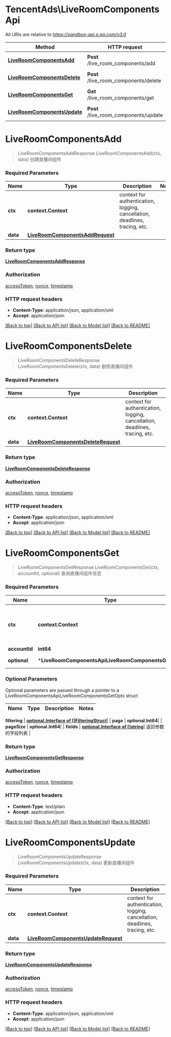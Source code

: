 # TencentAds\LiveRoomComponentsApi

All URIs are relative to *https://sandbox-api.e.qq.com/v3.0*

Method | HTTP request | Description
------------- | ------------- | -------------
[**LiveRoomComponentsAdd**](LiveRoomComponentsApi.md#LiveRoomComponentsAdd) | **Post** /live_room_components/add | 创建直播间组件
[**LiveRoomComponentsDelete**](LiveRoomComponentsApi.md#LiveRoomComponentsDelete) | **Post** /live_room_components/delete | 删除直播间组件
[**LiveRoomComponentsGet**](LiveRoomComponentsApi.md#LiveRoomComponentsGet) | **Get** /live_room_components/get | 查询直播间组件信息
[**LiveRoomComponentsUpdate**](LiveRoomComponentsApi.md#LiveRoomComponentsUpdate) | **Post** /live_room_components/update | 更新直播间组件 


# **LiveRoomComponentsAdd**
> LiveRoomComponentsAddResponse LiveRoomComponentsAdd(ctx, data)
创建直播间组件

### Required Parameters

Name | Type | Description  | Notes
------------- | ------------- | ------------- | -------------
 **ctx** | **context.Context** | context for authentication, logging, cancellation, deadlines, tracing, etc.
  **data** | [**LiveRoomComponentsAddRequest**](LiveRoomComponentsAddRequest.md)|  | 

### Return type

[**LiveRoomComponentsAddResponse**](LiveRoomComponentsAddResponse.md)

### Authorization

[accessToken](../README.md#accessToken), [nonce](../README.md#nonce), [timestamp](../README.md#timestamp)

### HTTP request headers

 - **Content-Type**: application/json, application/xml
 - **Accept**: application/json

[[Back to top]](#) [[Back to API list]](../README.md#documentation-for-api-endpoints) [[Back to Model list]](../README.md#documentation-for-models) [[Back to README]](../README.md)

# **LiveRoomComponentsDelete**
> LiveRoomComponentsDeleteResponse LiveRoomComponentsDelete(ctx, data)
删除直播间组件

### Required Parameters

Name | Type | Description  | Notes
------------- | ------------- | ------------- | -------------
 **ctx** | **context.Context** | context for authentication, logging, cancellation, deadlines, tracing, etc.
  **data** | [**LiveRoomComponentsDeleteRequest**](LiveRoomComponentsDeleteRequest.md)|  | 

### Return type

[**LiveRoomComponentsDeleteResponse**](LiveRoomComponentsDeleteResponse.md)

### Authorization

[accessToken](../README.md#accessToken), [nonce](../README.md#nonce), [timestamp](../README.md#timestamp)

### HTTP request headers

 - **Content-Type**: application/json, application/xml
 - **Accept**: application/json

[[Back to top]](#) [[Back to API list]](../README.md#documentation-for-api-endpoints) [[Back to Model list]](../README.md#documentation-for-models) [[Back to README]](../README.md)

# **LiveRoomComponentsGet**
> LiveRoomComponentsGetResponse LiveRoomComponentsGet(ctx, accountId, optional)
查询直播间组件信息

### Required Parameters

Name | Type | Description  | Notes
------------- | ------------- | ------------- | -------------
 **ctx** | **context.Context** | context for authentication, logging, cancellation, deadlines, tracing, etc.
  **accountId** | **int64**|  | 
 **optional** | ***LiveRoomComponentsApiLiveRoomComponentsGetOpts** | optional parameters | nil if no parameters

### Optional Parameters
Optional parameters are passed through a pointer to a LiveRoomComponentsApiLiveRoomComponentsGetOpts struct

Name | Type | Description  | Notes
------------- | ------------- | ------------- | -------------

 **filtering** | [**optional.Interface of []FilteringStruct**](FilteringStruct.md)|  | 
 **page** | **optional.Int64**|  | 
 **pageSize** | **optional.Int64**|  | 
 **fields** | [**optional.Interface of []string**](string.md)| 返回参数的字段列表 | 

### Return type

[**LiveRoomComponentsGetResponse**](LiveRoomComponentsGetResponse.md)

### Authorization

[accessToken](../README.md#accessToken), [nonce](../README.md#nonce), [timestamp](../README.md#timestamp)

### HTTP request headers

 - **Content-Type**: text/plain
 - **Accept**: application/json

[[Back to top]](#) [[Back to API list]](../README.md#documentation-for-api-endpoints) [[Back to Model list]](../README.md#documentation-for-models) [[Back to README]](../README.md)

# **LiveRoomComponentsUpdate**
> LiveRoomComponentsUpdateResponse LiveRoomComponentsUpdate(ctx, data)
更新直播间组件 

### Required Parameters

Name | Type | Description  | Notes
------------- | ------------- | ------------- | -------------
 **ctx** | **context.Context** | context for authentication, logging, cancellation, deadlines, tracing, etc.
  **data** | [**LiveRoomComponentsUpdateRequest**](LiveRoomComponentsUpdateRequest.md)|  | 

### Return type

[**LiveRoomComponentsUpdateResponse**](LiveRoomComponentsUpdateResponse.md)

### Authorization

[accessToken](../README.md#accessToken), [nonce](../README.md#nonce), [timestamp](../README.md#timestamp)

### HTTP request headers

 - **Content-Type**: application/json, application/xml
 - **Accept**: application/json

[[Back to top]](#) [[Back to API list]](../README.md#documentation-for-api-endpoints) [[Back to Model list]](../README.md#documentation-for-models) [[Back to README]](../README.md)

